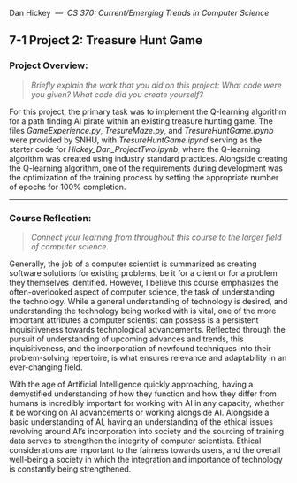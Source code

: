Dan Hickey  —  *CS 370: Current/Emerging Trends in Computer Science*
## 7-1 Project 2: Treasure Hunt Game
### Project Overview:
> *Briefly explain the work that you did on this project: What code were you given? What code did you create yourself?*

For this project, the primary task was to implement the Q-learning algorithm for a path finding AI pirate within an existing treasure hunting game. The files *GameExperience.py*, *TresureMaze.py*, and *TresureHuntGame.ipynb* were provided by SNHU, with *TresureHuntGame.ipynd* serving as the starter code for *Hickey_Dan_ProjectTwo.ipynb*, where the Q-learning algorithm was created using industry standard practices. Alongside creating the Q-learning algorithm, one of the requirements during development was the optimization of the training process by setting the appropriate number of epochs for 100% completion.

---
### Course Reflection:
> *Connect your learning from throughout this course to the larger field of computer science.* 

Generally, the job of a computer scientist is summarized as creating software solutions for existing problems, be it for a client or for a problem they themselves identified. However, I believe this course emphasizes the often-overlooked aspect of computer science, the task of understanding the technology. While a general understanding of technology is desired, and understanding the technology being worked with is vital, one of the more important attributes a computer scientist can possess is a persistent inquisitiveness towards technological advancements. Reflected through the pursuit of understanding of upcoming advances and trends, this inquisitiveness, and the incorporation of newfound techniques into their problem-solving repertoire, is what ensures relevance and adaptability in an ever-changing field.

With the age of Artificial Intelligence quickly approaching, having a demystified understanding of how they function and how they differ from humans is incredibly important for working with AI in any capacity, whether it be working on AI advancements or working alongside AI. Alongside a basic understanding of AI, having an understanding of the ethical issues revolving around AI’s incorporation into society and the sourcing of training data serves to strengthen the integrity of computer scientists. Ethical considerations are important to the fairness towards users, and the overall well-being a society in which the integration and importance of technology is constantly being strengthened.
